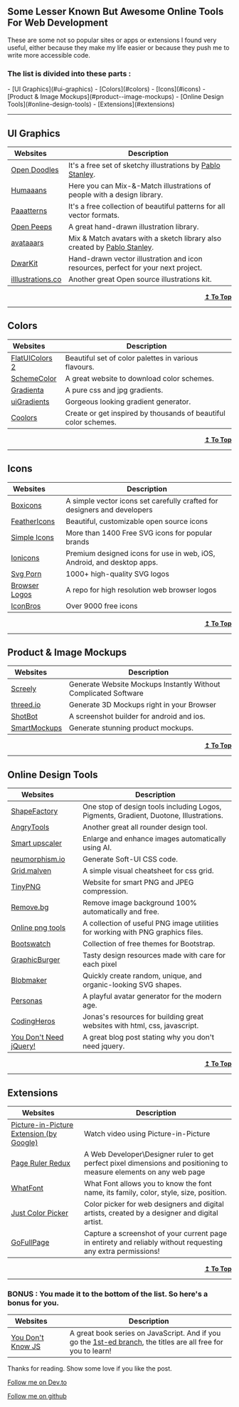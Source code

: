 ## Some Lesser Known But Awesome Online Tools For Web Development

These are some not so popular sites or apps or extensions I found very useful, either because they make my life easier or because they push me to write more accessible code.

<h3 id="list">The list is divided into these parts :</h3> 
- [UI Graphics](#ui-graphics)
- [Colors](#colors)
- [Icons](#icons)
- [Product & Image Mockups](#product--image-mockups)
- [Online Design Tools](#online-design-tools)
- [Extensions](#extensions)

<hr>

## UI Graphics

|Websites&nbsp;&nbsp;&nbsp;&nbsp;&nbsp;&nbsp;|Description|
|------------------------------------------------|-----------|
|[Open Doodles](https://www.opendoodles.com/)|It's a free set of sketchy illustrations by [Pablo Stanley](https://twitter.com/pablostanley).|
|[Humaaans](https://www.humaaans.com/)|Here you can Mix-&-Match illustrations of people with a design library.|
|[Paaatterns](https://products.ls.graphics/paaatterns/)|It's a free collection of beautiful patterns for all vector formats.|
|[Open Peeps](https://www.openpeeps.com/)|A great hand-drawn illustration library.|
|[avataaars](https://avataaars.com/)|Mix & Match avatars with a sketch library also created by [Pablo Stanley](https://twitter.com/pablostanley).|
|[DwarKit](https://www.drawkit.io/)|Hand-drawn vector illustration and icon resources, perfect for your next project.|
|[illlustrations.co](https://illlustrations.co/)|Another great Open source illustrations kit.|

<div align="right">
    <b><a href="#list">↥ To Top</a></b>
</div>

<hr>

## Colors

|Websites&nbsp;&nbsp;&nbsp;&nbsp;&nbsp;&nbsp;|Description|
|------------------------------------------------|-----------|
|[FlatUIColors 2](https://flatuicolors.com/)|Beautiful set of color palettes in various flavours.|
|[SchemeColor](https://www.schemecolor.com/)|A great website to download color schemes.|
|[Gradienta](https://gradienta.io/)|A pure css and jpg gradients.|
|[uiGradients](https://uigradients.com/)|Gorgeous looking gradient generator.|
|[Coolors](https://coolors.co/generate)|Create or get inspired by thousands of beautiful color schemes.|

<div align="right">
    <b><a href="#list">↥ To Top</a></b>
</div>

<hr>

## Icons

|Websites&nbsp;&nbsp;&nbsp;&nbsp;&nbsp;&nbsp;|Description|
|------------------------------------------------|-----------|
|[Boxicons](https://boxicons.com/)|A simple vector icons set carefully crafted for designers and developers|
|[FeatherIcons](https://feathericons.com/)|Beautiful, customizable open source icons|
|[Simple Icons](https://simpleicons.org/)|More than 1400 Free SVG icons for popular brands|
|[Ionicons](https://ionicons.com/)|Premium designed icons for use in web, iOS, Android, and desktop apps.|
|[Svg Porn](https://svgporn.com/)|1000+ high-quality SVG logos|
|[Browser Logos](https://github.com/alrra/browser-logos/)|A repo for high resolution web browser logos|
|[IconBros](https://www.iconbros.com/)|Over 9000 free icons|

<div align="right">
    <b><a href="#list">↥ To Top</a></b>
</div>

<hr>

## <h2 id="product--image-mockups">Product & Image Mockups</h2>

|Websites&nbsp;&nbsp;&nbsp;&nbsp;&nbsp;&nbsp;|Description|
|------------------------------------------------|-----------|
|[Screely](https://www.screely.com/)|Generate Website Mockups Instantly Without Complicated Software|
|[threed.io](https://threed.io/)|Generate 3D Mockups right in your Browser|
|[ShotBot](https://app.shotbot.io/)|A screenshot builder for android and ios.|
|[SmartMockups](https://smartmockups.com/)|Generate stunning product mockups.|

<div align="right">
    <b><a href="#list">↥ To Top</a></b>
</div>

<hr>

## Online Design Tools

|Websites&nbsp;&nbsp;&nbsp;&nbsp;&nbsp;&nbsp;|Description|
|------------------------------------------------|-----------|
|[ShapeFactory](https://shapefactory.co/)|One stop of design tools including Logos, Pigments, Gradient, Duotone, Illustrations.|
|[AngryTools](https://angrytools.com/)|Another great all rounder design tool.|
|[Smart upscaler](https://icons8.com/upscaler)|Enlarge and enhance images automatically using AI.|
|[neumorphism.io](https://neumorphism.io/)|Generate Soft-UI CSS code.|
|[Grid.malven](https://grid.malven.co/)|A simple visual cheatsheet for css grid.|
|[TinyPNG](https://tinypng.com/)|Website for smart PNG and JPEG compression.|
|[Remove.bg](https://www.remove.bg/)|Remove image background 100% automatically and free.|
|[Online png tools](https://onlinepngtools.com/)|A collection of useful PNG image utilities for working with PNG graphics files.|
|[Bootswatch](https://bootswatch.com/)|Collection of free themes for Bootstrap.|
|[GraphicBurger](https://graphicburger.com/)|Tasty design resources made with care for each pixel|
|[Blobmaker](https://www.blobmaker.app/)|Quickly create random, unique, and organic-looking SVG shapes.|
|[Personas](https://personas.draftbit.com/)|A playful avatar generator for the modern age.|
|[CodingHeros](http://codingheroes.io/resources/)|Jonas's resources for building great websites with html, css, javascript.|
|[You Don't Need jQuery!](https://blog.garstasio.com/you-dont-need-jquery/)|A great blog post stating why you don't need jquery.|

<div align="right">
    <b><a href="#list">↥ To Top</a></b>
</div>

<hr>

## Extensions

|Websites&nbsp;&nbsp;&nbsp;&nbsp;&nbsp;&nbsp;|Description|
|------------------------------------------------|-----------|
|[Picture-in-Picture Extension (by Google)](https://chrome.google.com/webstore/detail/picture-in-picture-extens/hkgfoiooedgoejojocmhlaklaeopbecg)|Watch video using Picture-in-Picture|
|[Page Ruler Redux](https://chrome.google.com/webstore/detail/page-ruler-redux/giejhjebcalaheckengmchjekofhhmal)|A Web Developer\Designer ruler to get perfect pixel dimensions and positioning to measure elements on any web page|
|[WhatFont](https://chrome.google.com/webstore/detail/what-font-find-font/djgfpbegnihdgbngpmhjnlchgglngcdn)|What Font allows you to know the font name, its family, color, style, size, position.|
|[Just Color Picker](https://chrome.google.com/webstore/detail/just-color-picker/anjjklgikjggiojapklkllfgehkbljpd)|Сolor picker for web designers and digital artists, created by a designer and digital artist.|
|[GoFullPage](https://chrome.google.com/webstore/detail/gofullpage-full-page-scre/fdpohaocaechififmbbbbbknoalclacl)|Capture a screenshot of your current page in entirety and reliably without requesting any extra permissions!|

<div align="right">
    <b><a href="#list">↥ To Top</a></b>
</div>

<hr>

### **BONUS** : You made it to the bottom of the list. So here's a bonus for you.

|Websites&nbsp;&nbsp;&nbsp;&nbsp;&nbsp;&nbsp;|Description|
|------------------------------------------------|-----------|
|[You Don't Know JS](https://github.com/getify/You-Dont-Know-JS)|A great book series on JavaScript. And if you go the [1st-ed branch](https://github.com/getify/You-Dont-Know-JS/tree/1st-ed), the titles are all free for you to learn!|

Thanks for reading. Show some love if you like the post.

[Follow me on Dev.to](https://dev.to/soumyadey)

[Follow me on github](https://github.com/Soumya-Dey)